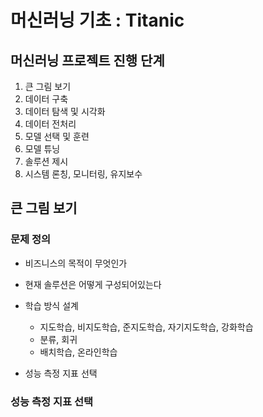 # 머신러닝 기초 : Titanic

## 머신러닝 프로젝트 진행 단계
1. 큰 그림 보기
2. 데이터 구축
3. 데이터 탐색 및 시각화
4. 데이터 전처리
5. 모델 선택  및 훈련
6. 모델 튜닝
7. 솔루션 제시
8. 시스템 론칭, 모니터링, 유지보수                                                                                                                                                                                                                                                          

## 큰 그림 보기

### 문제 정의
- 비즈니스의 목적이 무엇인가
- 현재 솔루션은 어떻게 구성되어있는다
- 학습 방식 설계 
	- 지도학습, 비지도학습, 준지도학습, 자기지도학습, 강화학습
	- 분류, 회귀
	- 배치학습, 온라인학습

- 성능 측정 지표 선택
### 성능 측정 지표 선택


